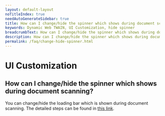 ```yaml
---
layout: default-layout
noTitleIndex: true
needAutoGenerateSidebar: true
title: How can I change/hide the spinner which shows during document scanning?
keywords: Dynamic Web TWAIN, UI Customization, hide spinner
breadcrumbText: How can I change/hide the spinner which shows during document scanning?
description: How can I change/hide the spinner which shows during document scanning?
permalink: /faq/change-hide-spinner.html
---
```


# UI Customization

## How can I change/hide the spinner which shows during document scanning?

You can change/hide the loading bar which is shown during document scanning. The detailed steps can be found in <a href="https://www.dynamsoft.com/web-twain/docs/indepth/features/ui.html?ver=latest#loading-bar-and-backdrop" target="_blank">this link</a>.
